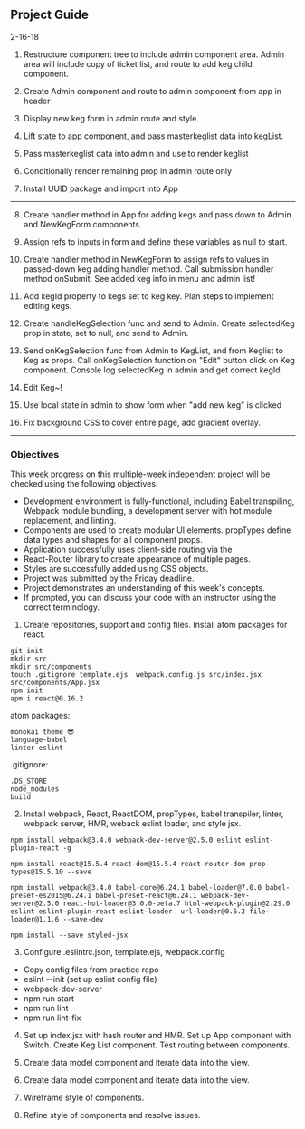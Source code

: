 ## Project Guide

2-16-18

1. Restructure component tree to include admin component area. Admin area will include copy of ticket list, and route to add keg child component.

2. Create Admin component and route to admin component from app in header

3. Display new keg form in admin route and style.

4. Lift state to app component, and pass masterkeglist data into kegList.

5. Pass masterkeglist data into admin and use to render keglist

6. Conditionally render remaining prop in admin route only


7. Install UUID package and import into App
---
8. Create handler method in App for adding kegs and pass down to Admin and NewKegForm components.

9. Assign refs to inputs in form and define these variables as null to start.

10. Create handler method in NewKegForm to assign refs to values in passed-down keg adding handler method. Call submission handler method onSubmit. See added keg info in menu and admin list!

11. Add kegId property to kegs set to keg key. Plan steps to implement editing kegs.

12. Create handleKegSelection func and send to Admin. Create selectedKeg prop in state, set to null, and send to Admin.

13. Send onKegSelection func from Admin to KegList, and from Keglist to Keg as props. Call onKegSelection function on "Edit" button click on Keg component. Console log selectedKeg in admin and get correct kegId.

12. Edit Keg~!

11. Use local state in admin to show form when "add new keg" is clicked
12. Fix background CSS to cover entire page, add gradient overlay.









------------------------------------
 ### Objectives

 This week progress on this multiple-week independent project will be checked using the following objectives:

* Development environment is fully-functional, including Babel transpiling, Webpack module bundling, a development server with hot module replacement, and linting.
* Components are used to create modular UI elements.
propTypes define data types and shapes for all component props.
* Application successfully uses client-side routing via the
* React-Router library to create appearance of multiple pages.
* Styles are successfully added using CSS objects.
* Project was submitted by the Friday deadline.
* Project demonstrates an understanding of this week's concepts.
* If prompted, you can discuss your code with an instructor using the correct terminology.


1. Create repositories, support and config files. Install atom packages for react.

```
git init
mkdir src
mkdir src/components
touch .gitignore template.ejs  webpack.config.js src/index.jsx src/components/App.jsx
npm init
apm i react@0.16.2
```
atom packages:
```
monokai theme 😎
language-babel
linter-eslint
```

.gitignore:
```
.DS_STORE
node_modules
build
```
2. Install webpack, React, ReactDOM, propTypes, babel transpiler, linter, webpack server, HMR, weback eslint loader, and style jsx.
```
npm install webpack@3.4.0 webpack-dev-server@2.5.0 eslint eslint-plugin-react -g   
```
```
npm install react@15.5.4 react-dom@15.5.4 react-router-dom prop-types@15.5.10 --save
```
```
npm install webpack@3.4.0 babel-core@6.24.1 babel-loader@7.0.0 babel-preset-es2015@6.24.1 babel-preset-react@6.24.1 webpack-dev-server@2.5.0 react-hot-loader@3.0.0-beta.7 html-webpack-plugin@2.29.0 eslint eslint-plugin-react eslint-loader  url-loader@0.6.2 file-loader@1.1.6 --save-dev
```
```
npm install --save styled-jsx
```

3. Configure .eslintrc.json, template.ejs, webpack.config
 * Copy config files from practice repo
 * eslint --init (set up eslint config file)
 * webpack-dev-server
 * npm run start
 * npm run lint
 * npm run lint-fix

4. Set up index.jsx with hash router and HMR. Set up App component with Switch. Create Keg List component. Test routing between components.

5. Create data model component and iterate data into the view.

6. Create data model component and iterate data into the view.

7. Wireframe style of components.

8. Refine style of components and resolve issues.
